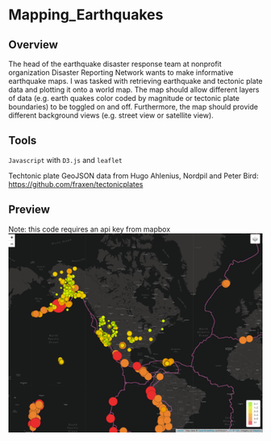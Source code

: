 # Mapping_Earthquakes

## Overview
The head of the earthquake disaster response team at nonprofit organization Disaster Reporting Network wants to make informative earthquake maps.  I was tasked with retrieving earthquake and tectonic plate data and plotting it onto a world map.  The map should allow different layers of data (e.g. earth quakes color coded by magnitude or tectonic plate boundaries) to be toggled on and off.  Furthermore, the map should provide different background views (e.g. street view or satellite view).

## Tools
`Javascript` with `D3.js` and `leaflet`

Techtonic plate GeoJSON data from Hugo Ahlenius, Nordpil and Peter Bird: https://github.com/fraxen/tectonicplates

## Preview
Note: this code requires an api key from mapbox
![maps-preview](resources/MapPreview.png)
